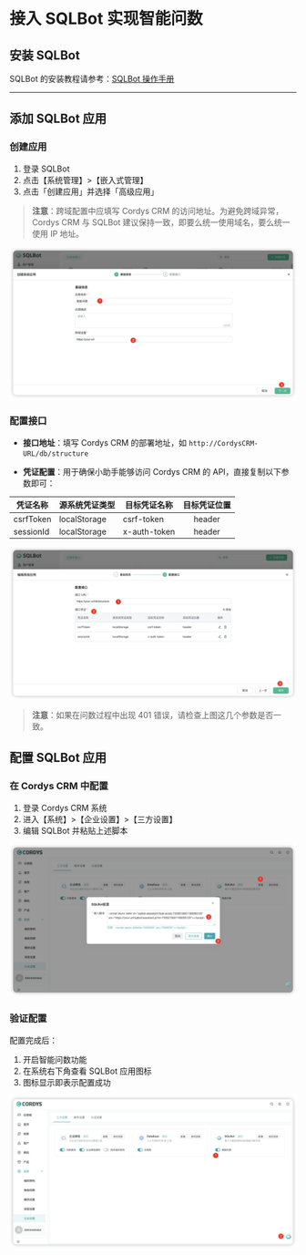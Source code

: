 # 接入 SQLBot 实现智能问数

## 安装 SQLBot

SQLBot 的安装教程请参考：[SQLBot 操作手册](https://dataease.cn/sqlbot/)

---

## 添加 SQLBot 应用

### 创建应用

1. 登录 SQLBot
2. 点击【系统管理】>【嵌入式管理】
3. 点击「创建应用」并选择「高级应用」

> **注意**：跨域配置中应填写 Cordys CRM 的访问地址。为避免跨域异常，Cordys CRM 与 SQLBot 建议保持一致，即要么统一使用域名，要么统一使用 IP 地址。

![创建 SQLBot 应用](../img/user_manual/sqlbot-create-app.png)

### 配置接口

- **接口地址**：填写 Cordys CRM 的部署地址，如 `http://CordysCRM-URL/db/structure` 

- **凭证配置**：用于确保小助手能够访问 Cordys CRM 的 API，直接复制以下参数即可：

| 凭证名称 | 源系统凭证类型 | 目标凭证名称 | 目标凭证位置 |
|---------|---------------|-------------|:-----------:|
| csrfToken | localStorage | csrf-token | header |
| sessionId | localStorage | x-auth-token | header |

![凭证配置](../img/user_manual/sqlbot-credentials.png)
> **注意**：如果在问数过程中出现 401 错误，请检查上图这几个参数是否一致。

## 配置 SQLBot 应用

### 在 Cordys CRM 中配置

1. 登录 Cordys CRM 系统
2. 进入【系统】>【企业设置】>【三方设置】
3. 编辑 SQLBot 并粘贴上述脚本

![Cordys CRM 配置](../img/user_manual/cordys-sqlbot-config.png)

### 验证配置

配置完成后：
1. 开启智能问数功能
2. 在系统右下角查看 SQLBot 应用图标
3. 图标显示即表示配置成功

![SQLBot 配置成功](../img/user_manual/sqlbot-success.png)